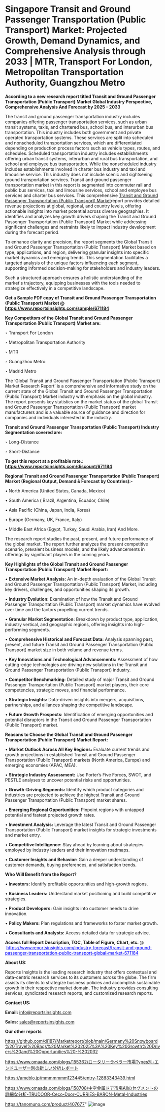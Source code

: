 # Singapore Transit and Ground Passenger Transportation (Public Transport) Market: Projected Growth, Demand Dynamics, and Comprehensive Analysis through 2033 | MTR, Transport For London, Metropolitan Transportation Authority, Guangzhou Metro

<strong>According to a new research report titled Transit and Ground Passenger Transportation (Public Transport) Market Global Industry Perspective, Comprehensive Analysis And Forecast by 2025 – 2033</strong>

The transit and ground passenger transportation industry includes companies offering passenger transportation services, such as urban transit systems, taxis, and chartered bus, school bus, and interurban bus transportation. This industry includes both government and private operated transportation systems. These services are split into scheduled and nonscheduled transportation services, which are differentiated depending on production process factors such as vehicle types, routes, and schedules. Scheduled transportation industry includes establishments offering urban transit systems, interurban and rural bus transportation, and school and employee bus transportation. While the nonscheduled industry includes establishments involved in charter bus industry and taxi and limousine service. This industry does not include scenic and sightseeing ground transportation services. Transit and ground passenger transportation market in this report is segmented into commuter rail and public bus services, taxi and limousine services, school and employee bus services and charter bus services. This comprehensive <a href=https://www.reportsinsights.com/sample/671184>Transit and Ground Passenger Transportation (Public Transport) Market</a>report provides detailed revenue projections at global, regional, and country levels, offering actionable insights into market potential across diverse geographies. It identifies and analyzes key growth drivers shaping the Transit and Ground Passenger Transportation (Public Transport) Market while addressing significant challenges and restraints likely to impact industry development during the forecast period.

To enhance clarity and precision, the report segments the Global Transit and Ground Passenger Transportation (Public Transport) Market based on type, applications, and region, delivering granular insights into specific market dynamics and emerging trends. This segmentation facilitates a targeted analysis of the unique factors influencing each segment, supporting informed decision-making for stakeholders and industry leaders.

Such a structured approach ensures a holistic understanding of the market's trajectory, equipping businesses with the tools needed to strategize effectively in a competitive landscape.

<strong>Get a Sample PDF copy of Transit and Ground Passenger Transportation (Public Transport) Market </strong><strong>@<a href=https://www.reportsinsights.com/sample/671184 style=color:#0000ff;> https://www.reportsinsights.com/sample/671184</a></strong></font>

<strong>Key Competitors of the Global Transit and Ground Passenger Transportation (Public Transport) Market are:</strong>

‣ Transport For London

‣ Metropolitan Transportation Authority

‣ MTR

‣ Guangzhou Metro

‣ Madrid Metro

The ‘Global Transit and Ground Passenger Transportation (Public Transport) Market Research Report’ is a comprehensive and informative study on the current state of the Global Transit and Ground Passenger Transportation (Public Transport) Market industry with emphasis on the global industry. The report presents key statistics on the market status of the global Transit and Ground Passenger Transportation (Public Transport) market manufacturers and is a valuable source of guidance and direction for companies and individuals interested in the industry.

<strong>Transit and Ground Passenger Transportation (Public Transport) Industry Segmentation covered are:</strong>

‣ Long-Distance

‣ Short-Distance

<strong>To get this report at a profitable rate.: <a href=https://www.reportsinsights.com/discount/671184 style=color:#0000ff;>https://www.reportsinsights.com/discount/671184</a></strong></font>

<strong>Regional Transit and Ground Passenger Transportation (Public Transport) Market (Regional Output, Demand &amp; Forecast by Countries):-</strong>

• North America (United States, Canada, Mexico)

• South America ( Brazil, Argentina, Ecuador, Chile)

• Asia Pacific (China, Japan, India, Korea)

• Europe (Germany, UK, France, Italy)

• Middle East Africa (Egypt, Turkey, Saudi Arabia, Iran) And More.

The research report studies the past, present, and future performance of the global market. The report further analyzes the present competitive scenario, prevalent business models, and the likely advancements in offerings by significant players in the coming years.

<strong>Key Highlights of the Global Transit and Ground Passenger Transportation (Public Transport) Market Report:</strong>

• <strong>Extensive Market Analysis:</strong> An in-depth evaluation of the Global Transit and Ground Passenger Transportation (Public Transport) Market, including key drivers, challenges, and opportunities shaping its growth.

• <strong>Industry Evolution:</strong> Examination of how the Transit and Ground Passenger Transportation (Public Transport) market dynamics have evolved over time and the factors propelling current trends.

• <strong>Granular Market Segmentation:</strong> Breakdown by product type, application, industry vertical, and geographic regions, offering insights into high-performing segments.

• <strong>Comprehensive Historical and Forecast Data:</strong> Analysis spanning past, present, and future Transit and Ground Passenger Transportation (Public Transport) market size in both volume and revenue terms.

• <strong>Key Innovations and Technological Advancements:</strong> Assessment of how cutting-edge technologies are driving new solutions in the Transit and Ground Passenger Transportation (Public Transport) industry.

• <strong>Competitor Benchmarking:</strong> Detailed study of major Transit and Ground Passenger Transportation (Public Transport) market players, their core competencies, strategic moves, and financial performance.

• <strong>Strategic Insights:</strong> Data-driven insights into mergers, acquisitions, partnerships, and alliances shaping the competitive landscape.

• <strong>Future Growth Prospects:</strong> Identification of emerging opportunities and potential disruptors in the Transit and Ground Passenger Transportation (Public Transport) market.

<strong>Reasons to Choose the Global Transit and Ground Passenger Transportation (Public Transport) Market Report:</strong>

• <strong>Market Outlook Across All Key Regions:</strong> Evaluate current trends and growth projections in established Transit and Ground Passenger Transportation (Public Transport) markets (North America, Europe) and emerging economies (APAC, MEA).

• <strong>Strategic Industry Assessment:</strong> Use Porter’s Five Forces, SWOT, and PESTLE analyses to uncover potential risks and opportunities.

• <strong>Growth-Driving Segments:</strong> Identify which product categories and industries are projected to achieve the highest Transit and Ground Passenger Transportation (Public Transport) market shares.

• <strong>Emerging Regional Opportunities:</strong> Pinpoint regions with untapped potential and fastest projected growth rates.

• <strong>Investment Analysis:</strong> Leverage the latest Transit and Ground Passenger Transportation (Public Transport) market insights for strategic investments and market entry.

• <strong>Competitive Intelligence:</strong> Stay ahead by learning about strategies employed by industry leaders and their innovation roadmaps.

• <strong>Customer Insights and Behavior:</strong> Gain a deeper understanding of customer demands, buying preferences, and satisfaction trends.

<strong>Who Will Benefit from the Report?</strong>

• <strong>Investors:</strong> Identify profitable opportunities and high-growth regions.

• <strong>Business Leaders:</strong> Understand market positioning and build competitive strategies.

• <strong>Product Developers:</strong> Gain insights into customer needs to drive innovation.

• <strong>Policy Makers:</strong> Plan regulations and frameworks to foster market growth.

• <strong>Consultants and Analysts:</strong> Access detailed data for strategic advice.
</ul>
<strong>Access full Report Description, TOC, Table of Figure, Chart, etc. </strong>@  <a href=https://www.reportsinsights.com/industry-forecast/transit-and-ground-passenger-transportation-public-transport-global-market-671184 style=color:#0000ff;>https://www.reportsinsights.com/industry-forecast/transit-and-ground-passenger-transportation-public-transport-global-market-671184</a></font>

<strong><strong>About US</strong>:</strong>

Reports Insights is the leading research industry that offers contextual and data-centric research services to its customers across the globe. The firm assists its clients to strategize business policies and accomplish sustainable growth in their respective market domain. The industry provides consulting services, syndicated research reports, and customized research reports.

<strong>Contact US:</strong>

<p class=""""><b>Email:</b> <a href=mailto:info@reportsinsights.com>info@reportsinsights.com</a></p>
<p class=""""><b>Sales:</b> <a href=mailto:sales@reportsinsights.com>sales@reportsinsights.com</a></p>

<strong>Our other reports</strong>

<a href=https://github.com/di187/Marketreport/blob/main/Germany%20Snowboard%20Travel%20Bags%20Market%202025%3A%20Key%20Growth%20Drivers%20and%20Opportunities%20-%202032>https://github.com/di187/Marketreport/blob/main/Germany%20Snowboard%20Travel%20Bags%20Market%202025%3A%20Key%20Growth%20Drivers%20and%20Opportunities%20-%202032</a>

<a href=https://www.omaada.com/blogs/155362/ロータリーラベラー市場Types別-エンドユーザー別の新しい分析レポート>https://www.omaada.com/blogs/155362/ロータリーラベラー市場Types別-エンドユーザー別の新しい分析レポート</a>

<a href=https://ameblo.jp/mmmmmmm123445/entry-12883343439.html>https://ameblo.jp/mmmmmmm123445/entry-12883343439.html</a>

<a href=https://www.omaada.com/blogs/158708/中空金属ドア市場Allのセグメントの詳細な分析-TRUDOOR-Ceco-Door-CURRIES-BARON-Metal-Industries>https://www.omaada.com/blogs/158708/中空金属ドア市場Allのセグメントの詳細な分析-TRUDOOR-Ceco-Door-CURRIES-BARON-Metal-Industries</a>

<a href=https://tanomuno.com/product/407677>https://tanomuno.com/product/407677</a>"
![image](https://github.com/user-attachments/assets/24257a93-4102-4ddb-8f8b-2e888516286b)
